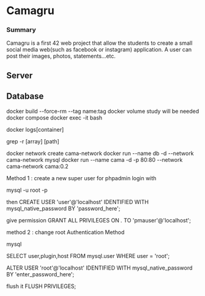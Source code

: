 # Camagru

### Summary
Camagru is a first 42 web project that allow the students to create a small social media web(such as facebook or instagram) application. A user can post their images, photos, statements...etc.


## Server


## Database
    


docker build --force-rm --tag name:tag
docker volume study will be needed
docker compose
docker exec -it <name> bash

docker logs[container]


 grep -r [array] [path]

 docker network create cama-network
 docker run --name db -d --network cama-network mysql
 docker run --name cama -d -p 80:80 --network cama-network cama:0.2

 Method 1 : create a new super user for phpadmin login with 

 mysql -u root -p

 then 
 CREATE USER 'user'@'localhost' IDENTIFIED WITH mysql_native_password BY 'password_here';

give permission
 GRANT ALL PRIVILEGES ON *.* TO 'pmauser'@'localhost';

method 2 : change root Authentication Method 

mysql

SELECT user,plugin,host FROM mysql.user WHERE user = 'root';

ALTER USER 'root'@'localhost' IDENTIFIED WITH mysql_native_password BY 'enter_password_here';


flush it
FLUSH PRIVILEGES;